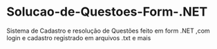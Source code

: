 # Solucao-de-Questoes-Form-.NET
Sistema de Cadastro e resolução de Questões feito em form .NET ,com login e cadastro registrado em arquivos .txt e mais 

